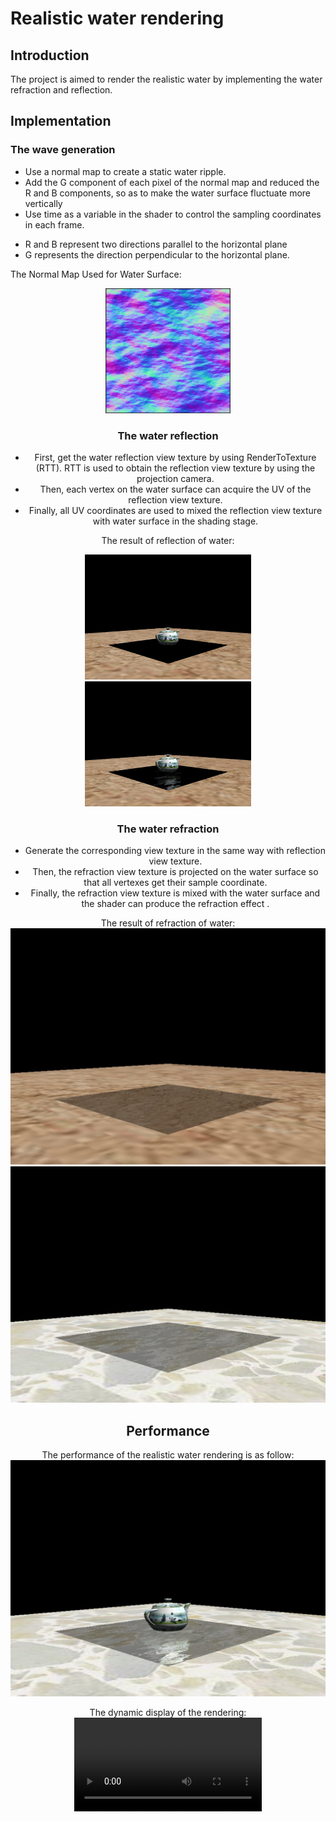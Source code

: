 # Realistic water rendering

## Introduction

The project is aimed to render the realistic water by implementing the water refraction and reflection.

## Implementation
### The wave generation
* Use a normal map to create a static water ripple.
* Add the G component of each pixel of the normal map and reduced the R and B components, so as to make the water surface fluctuate more vertically
* Use time as a variable in the shader to control the sampling coordinates in each frame.

- R and B represent two directions parallel to the horizontal plane
- G represents the direction perpendicular to the horizontal plane.

The Normal Map Used for Water Surface:
<br><div align=center><img height="200" src="https://github.com/JiaoZhang-Amanda/Realistic-water-rendering/raw/master/Project%20Photos/The%20normal%20map.jpg"/><br>

### The water reflection
* First, get the water reflection view texture by using RenderToTexture (RTT). RTT is used to obtain the reflection view texture by using the projection camera.
* Then, each vertex on the water surface can acquire the UV of the reflection view texture.
* Finally, all UV coordinates are used to mixed the reflection view texture with water surface in the shading stage.

The result of reflection of water:<br>
<div align=center><img height="200" src="https://github.com/JiaoZhang-Amanda/Realistic-water-rendering/raw/master/Project%20Photos/Original.jpg"/><br>
<div align=center><img height="200" src="https://github.com/JiaoZhang-Amanda/Realistic-water-rendering/raw/master/Project%20Photos/Reflection.jpg"/>

### The water refraction
* Generate the corresponding view texture in the same way with reflection view texture.
* Then, the refraction view texture is projected on the water surface so that all vertexes get their sample coordinate.
* Finally, the refraction view texture is mixed with the water surface and the shader can produce the refraction effect .

The result of refraction of water:
![](https://github.com/JiaoZhang-Amanda/Realistic-water-rendering/raw/master/Project%20Photos/Water%20with%20Refraction1.jpg "with refraction")
![](https://github.com/JiaoZhang-Amanda/Realistic-water-rendering/raw/master/Project%20Photos/Water%20with%20Refraction2.jpg "with refraction")

## Performance
The performance of the realistic water rendering is as follow:
![](https://github.com/JiaoZhang-Amanda/Realistic-water-rendering/raw/master/Project%20Photos/Result%20of%20Realistic%20water%20rendering.jpg "Perfomance")

The dynamic display of the rendering:
![](https://github.com/JiaoZhang-Amanda/Realistic-water-rendering/raw/master/Realistic%20water%20rendering.mp4)
